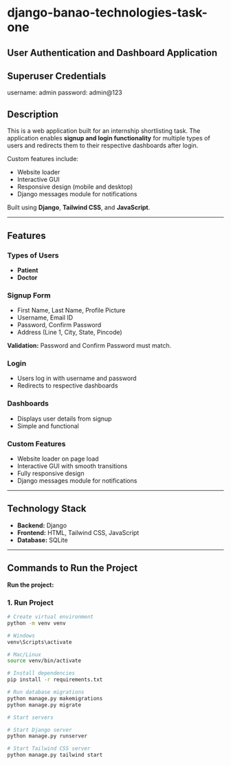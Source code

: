 # django-banao-technologies-task-one
## User Authentication and Dashboard Application

## Superuser Credentials

username: admin
password: admin@123

## Description
This is a web application built for an internship shortlisting task. The application enables **signup and login functionality** for multiple types of users and redirects them to their respective dashboards after login.  

Custom features include:  
- Website loader  
- Interactive GUI  
- Responsive design (mobile and desktop)  
- Django messages module for notifications  

Built using **Django**, **Tailwind CSS**, and **JavaScript**.  

---

## Features

### Types of Users
- **Patient**  
- **Doctor**  

### Signup Form
- First Name, Last Name, Profile Picture  
- Username, Email ID  
- Password, Confirm Password  
- Address (Line 1, City, State, Pincode)  

**Validation:** Password and Confirm Password must match.  

### Login
- Users log in with username and password  
- Redirects to respective dashboards  

### Dashboards
- Displays user details from signup  
- Simple and functional  

### Custom Features
- Website loader on page load  
- Interactive GUI with smooth transitions  
- Fully responsive design  
- Django messages module for notifications  

---

## Technology Stack
- **Backend:** Django  
- **Frontend:** HTML, Tailwind CSS, JavaScript  
- **Database:** SQLite  

---

## Commands to Run the Project

**Run the project:**  

### 1. Run Project
```bash
# Create virtual environment
python -m venv venv

# Windows
venv\Scripts\activate

# Mac/Linux
source venv/bin/activate

# Install dependencies
pip install -r requirements.txt

# Run database migrations
python manage.py makemigrations
python manage.py migrate

# Start servers

# Start Django server
python manage.py runserver

# Start Tailwind CSS server
python manage.py tailwind start






